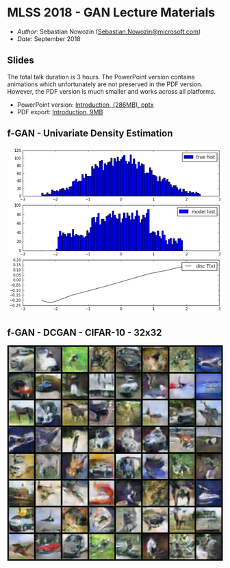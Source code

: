 
# MLSS 2018 - GAN Lecture Materials

* _Author_: Sebastian Nowozin (Sebastian.Nowozin@microsoft.com)
* _Date_: September 2018

## Slides

The total talk duration is 3 hours.
The PowerPoint version contains animations which unfortunately are not preserved in the PDF version.
However, the PDF version is much smaller and works across all platforms.

* PowerPoint version: [Introduction, (286MB), pptx](https://1drv.ms/p/s!AniEhJbTwIdrkrp7aTNiSw5kJNRu2Q?e=rdExvW)
* PDF export: [Introduction, 9MB](https://1drv.ms/b/s!AniEhJbTwIdrkrpt4Boqd6IDm3uqJQ?e=6wN1nO)

## f-GAN - Univariate Density Estimation

![f-GAN univariate density](imgs/f-GAN-univariate.png)

## f-GAN - DCGAN - CIFAR-10 - 32x32

![CIFAR-10 DCGAN f-GAN samples](imgs/f-GAN-DCGAN-CIFAR10-100-epochs.jpg)


